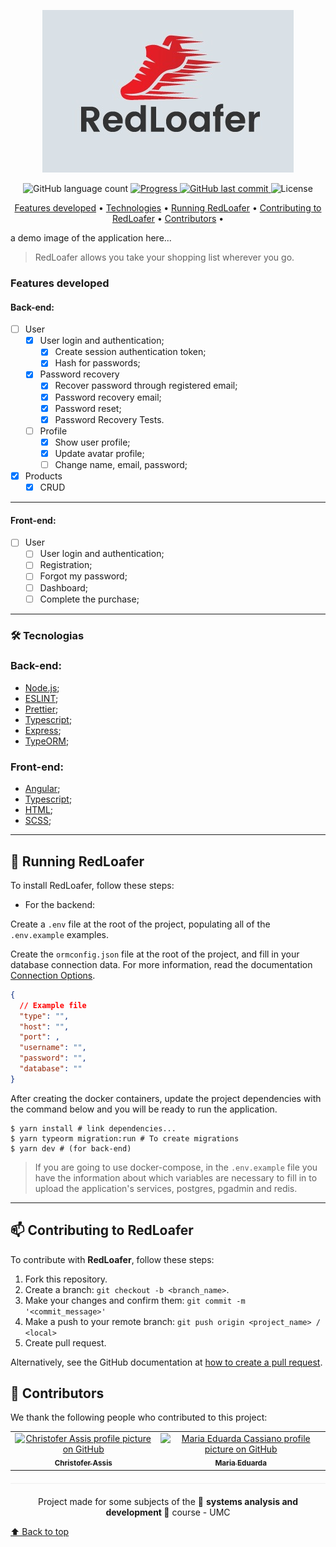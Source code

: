 <p align="center">
  <img  alt="RedLoafer Logo" src="./assets/Logo.jpeg" />
</p>

<p align="center">
  <img alt="GitHub language count" src="https://img.shields.io/github/languages/count/Chriszao/RedLoafer?color=%2304D361" />

  <a href="http://makeapullrequest.com">
    <img src="https://img.shields.io/badge/progress-25%25-brightgreen.svg" alt="Progress">
  </a>
	
  <a href="https://github.com/Chriszao/RedLoafer/commits/master">
    <img alt="GitHub last commit" src="https://img.shields.io/github/last-commit/Chriszao/RedLoafer"/>
  </a>

  <img alt="License" src="https://img.shields.io/badge/license-MIT-brightgreen"/>
</p>

<p align="center">
 <a href="#features-developed">Features developed</a> •
 <a href="#technologies">Technologies</a> •
 <a href="#running-foodcamp">Running RedLoafer</a> •
 <a href="#contributing-to-foodcamp">Contributing to RedLoafer</a> •
 <a href="#contributors">Contributors</a> •
</p>

a demo image of the application here...
<!-- <img src="" alt="foodcamp system example"> -->

> RedLoafer allows you take your shopping list wherever you go.

### Features developed

#### Back-end:

- [ ] User
  - [x] User login and authentication;
    - [x] Create session authentication token;
    - [x] Hash for passwords;
  - [x] Password recovery
    - [x] Recover password through registered email;
    - [x] Password recovery email;
    - [x] Password reset;
    - [x] Password Recovery Tests.
  - [ ] Profile
    - [x] Show user profile;
    - [x] Update avatar profile;
    - [ ] Change name, email, password;
- [x] Products
  - [x] CRUD

---

#### Front-end:

- [ ] User
  - [ ] User login and authentication;
  - [ ] Registration;
  - [ ] Forgot my password;
  - [ ] Dashboard;
  - [ ] Complete the purchase;

---

### 🛠️ Tecnologias

### Back-end:

- [Node.js](https://nodejs.org/en/);
- [ESLINT](https://eslint.org/docs/user-guide/getting-started);
- [Prettier](https://prettier.io/docs/en/install.html);
- [Typescript](https://www.typescriptlang.org/docs/);
- [Express](https://expressjs.com/pt-br/starter/installing.html);
- [TypeORM](https://typeorm.io/#/);

### Front-end:

- [Angular](https://angular.io/);
- [Typescript](https://www.typescriptlang.org/docs/);
- [HTML](https://developer.mozilla.org/pt-BR/docs/Web/HTML);
- [SCSS](https://sass-lang.com/);
---
## 🚀 Running RedLoafer

To install RedLoafer, follow these steps:

- For the backend:

Create a ```.env``` file at the root of the project, populating all of the ```.env.example``` examples.

Create the ```ormconfig.json``` file at the root of the project, and fill in your database connection data.
For more information, read the documentation [Connection Options](https://typeorm.io/#/connection-options).

~~~JSON
{
  // Example file
  "type": "", 
  "host": "", 
  "port": ,
  "username": "",
  "password": "",
  "database": ""
}
~~~

After creating the docker containers, update the project dependencies with the command below and you will be ready to run the application. 

~~~shell
$ yarn install # link dependencies...
$ yarn typeorm migration:run # To create migrations
$ yarn dev # (for back-end)
~~~

> If you are going to use docker-compose, in the ```.env.example``` file you have the information about which variables are necessary to fill in to upload the application's services, postgres, pgadmin and redis.

---

## 📫 Contributing to RedLoafer
To contribute with <strong>RedLoafer</strong>, follow these steps:

1. Fork this repository.
2. Create a branch: `git checkout -b <branch_name>`.
3. Make your changes and confirm them: `git commit -m '<commit_message>'`
4. Make a push to your remote branch: `git push origin <project_name> / <local>`
5. Create pull request.

Alternatively, see the GitHub documentation at [how to create a pull request](https://help.github.com/en/github/collaborating-with-issues-and-pull-requests/creating-a-pull-request).

## 🤝 Contributors

We thank the following people who contributed to this project:

<table>
  <tr>
    <td align="center">
      <a href="https://github.com/Chriszao">
        <img src="https://avatars3.githubusercontent.com/Chriszao" width="100px;" alt="Christofer Assis profile picture on GitHub"/><br>
        <sub>
          <b>Christofer Assis</b>
        </sub>
      </a>
    </td>
    <td align="center">
      <a href="https://github.com/mahcassi">
        <img src="https://avatars.githubusercontent.com/u/72576725?v=4" width="100px;" alt="Maria Eduarda Cassiano profile picture on GitHub"/><br>
        <sub>
          <b>Maria Eduarda</b>
        </sub>
      </a>
    </td>
  </tr>
</table>

<p align="center" style="margin-top: 20px; border-top: 1px solid #eee; padding-top: 20px;">
  Project made for some subjects of the 📕 <strong>systems analysis and development </strong> 📗 course - UMC
</p>


[⬆ Back to top](#RedLoafer)<br>

